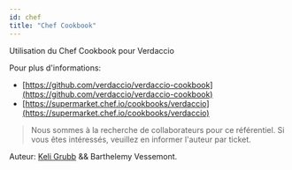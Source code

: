 ```yaml
---
id: chef
title: "Chef Cookbook"
---
```


Utilisation du Chef Cookbook pour Verdaccio

Pour plus d'informations:

* [https://github.com/verdaccio/verdaccio-cookbook](https://github.com/verdaccio/verdaccio-cookbook)
* [https://supermarket.chef.io/cookbooks/verdaccio](https://supermarket.chef.io/cookbooks/verdaccio)

> Nous sommes à la recherche de collaborateurs pour ce référentiel. Si vous êtes intéressés, veuillez en informer l'auteur par ticket.

Auteur: [Keli Grubb](https://github.com/kgrubb) && Barthelemy Vessemont.


